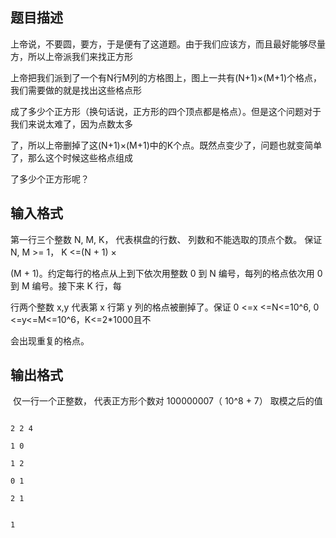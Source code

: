## 题目描述

<div>
 上帝说，不要圆，要方，于是便有了这道题。由于我们应该方，而且最好能够尽量方，所以上帝派我们来找正方形
</div> 
<div>
 上帝把我们派到了一个有N行M列的方格图上，图上一共有(N+1)×(M+1)个格点，我们需要做的就是找出这些格点形
</div> 
<div>
 成了多少个正方形（换句话说，正方形的四个顶点都是格点）。但是这个问题对于我们来说太难了，因为点数太多
</div> 
<div>
 了，所以上帝删掉了这(N+1)×(M+1)中的K个点。既然点变少了，问题也就变简单了，那么这个时候这些格点组成
</div> 
<div>
 了多少个正方形呢？
</div>

## 输入格式

<div>
 第一行三个整数 N, M, K， 代表棋盘的行数、 列数和不能选取的顶点个数。 保证 N, M >= 1， K <=(N + 1) ×
</div> 
<div>
 (M + 1)。约定每行的格点从上到下依次用整数 0 到 N 编号，每列的格点依次用 0到 M 编号。接下来 K 行，每
</div> 
<div>
 行两个整数 x,y 代表第 x 行第 y 列的格点被删掉了。保证 0 <=x <=N<=10^6, 0 <=y<=M<=10^6，K<=2*1000且不
</div> 
<div>
 会出现重复的格点。
</div>

## 输出格式

<p> 仅一行一个正整数， 代表正方形个数对 100000007（ 10^8 + 7） 取模之后的值</p>

```input1
2 2 4
1 0
1 2
0 1
2 1
```
```output1
1
```
